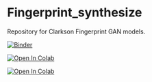 # Fingerprint_synthesize

Repository for Clarkson Fingerprint GAN models.

[![Binder](https://mybinder.org/badge_logo.svg)](https://mybinder.org/v2/gh/keivanB/Clarkson_Finger_Gen.git/HEAD?filepath=Gen_Samples.ipynb)


[![Open In Colab](https://colab.research.google.com/assets/colab-badge.svg)](https://github.com/keivanB/Clarkson_Finger_Gen/blob/main/Gen_Samples.ipynb)


<a href="https://github.com/keivanB/Clarkson_Finger_Gen/blob/main/Gen_Samples.ipynb">
  <img src="https://colab.research.google.com/assets/colab-badge.svg" alt="Open In Colab"/>
</a>
